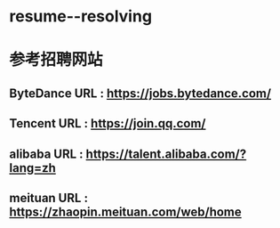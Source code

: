 # resume--resolving
# 参考招聘网站
## ByteDance URL : https://jobs.bytedance.com/
## Tencent URL : https://join.qq.com/
## alibaba URL : https://talent.alibaba.com/?lang=zh
## meituan URL : https://zhaopin.meituan.com/web/home